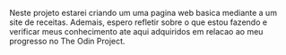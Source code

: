 Neste projeto estarei criando um uma pagina web basica mediante a um site de receitas. Ademais, espero refletir sobre o que estou fazendo e verificar meus conhecimento ate aqui adquiridos em relacao ao meu progresso no The Odin Project.